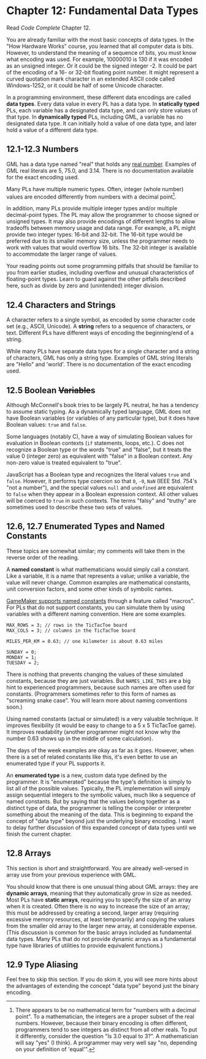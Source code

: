 # Chapter 12: Fundamental Data Types

Read *Code Complete* Chapter 12.

You are already familiar with the most basic concepts of data types. In the "How Hardware Works" course, you learned that all computer data is bits. However, to understand the meaning of a sequence of bits, you must know what encoding was used. For example, 10000010 is 130 if it was encoded as an unsigned integer. Or it could be the signed integer -2. It could be part of the encoding of a 16- or 32-bit floating point number. It might represent a curved quotation mark character in an extended ASCII code called Windows-1252, or it could be half of some Unicode character.

In a programming environment, these different data encodings are called **data types**. Every data value in every PL has a data type. In **statically typed** PLs, each variable has a designated data type, and can only store values of that type. In **dynamically typed** PLs, including GML, a variable has no designated data type. It can initially hold a value of one data type, and later hold a value of a different data type.

## 12.1-12.3 Numbers

GML has a data type named "real" that holds any [real number](http://simple.wikipedia.org/wiki/Real_number). Examples of GML real literals are 5, 75.0, and 3.14. There is no documentation available for the exact encoding used.

Many PLs have multiple numeric types. Often, integer (whole number) values are encoded differently from numbers with a decimal point[^*].

In addition, many PLs provide multiple integer types and/or multiple decimal-point types. The PL may allow the programmer to choose signed or unsigned types. It may also provide encodings of different lengths to allow tradeoffs between memory usage and data range. For example, a PL might provide two integer types: 16-bit and 32-bit. The 16-bit type would be preferred due to its smaller memory size, unless the programmer needs to work with values that would overflow 16 bits. The 32-bit integer is available to accommodate the larger range of values.

Your reading points out some programming pitfalls that should be familiar to you from earlier studies, including overflow and unusual characteristics of floating-point types. Learn to guard against the other pitfalls described here, such as divide by zero and (unintended) integer division.

## 12.4 Characters and Strings

A character refers to a single symbol, as encoded by some character code set (e.g., ASCII, Unicode). A **string** refers to a sequence of characters, or text. Different PLs have different ways of encoding the beginning/end of a string.

While many PLs have separate data types for a single character and a string of characters, GML has only a string type. Examples of GML string literals are "Hello" and 'world'. There is no documentation of the exact encoding used.

## 12.5 Boolean ~~Variable~~s

Although McConnell's book tries to be largely PL neutral, he has a tendency to assume static typing. As a dynamically typed language, GML does not have Boolean variables (or variables of any particular type), but it does have Boolean values: `true` and `false`.

Some languages (notably C), have a way of simulating Boolean values for evaluation in Boolean contexts (`if` statements, loops, etc.). C does not recognize a Boolean type or the words "true" and "false", but it treats the value 0 (integer zero) as equivalent with "false" in a Boolean context. Any non-zero value is treated equivalent to "true".

JavaScript has a Boolean type and recognizes the literal values `true` and `false`. However, it performs type coercion so that `0`, `-0`, `NaN` (IEEE Std. 754's "not a number"), and the special values `null`  and `undefined` are equivalent to `false` when they appear in a Boolean expression context. All other values will be coerced to `true` in such contexts. The terms "falsy" and "truthy" are sometimes used to describe these two sets of values.

## 12.6, 12.7 Enumerated Types and Named Constants

These topics are somewhat similar; my comments will take them in the reverse order of the reading.

A **named constant** is what mathematicians would simply call a constant. Like a variable, it is a name that represents a value; unlike a variable, the value will never change. Common examples are mathematical constants, unit conversion factors, and some other kinds of symbolic names.

[GameMaker supports named constants](http://docs.yoyogames.com/source/dadiospice/001_advanced%20use/010_macros.html) through a feature called "macros". For PLs that do not support constants, you can simulate them by using variables with a different naming convention. Here are some examples.

```
MAX_ROWS = 3; // rows in the TicTacToe board
MAX_COLS = 3; // columns in the TicTacToe board

MILES_PER_KM = 0.63; // one kilometer is about 0.63 miles

SUNDAY = 0;
MONDAY = 1;
TUESDAY = 2;
```

There is nothing that prevents changing the values of these simulated constants, because they are just variables. But `NAMES_LIKE_THIS` are a big hint to experienced programmers, because such names are often used for constants. (Programmers sometimes refer to this form of names as "screaming snake case". You will learn more about naming conventions soon.)

Using named constants (actual or simulated) is a very valuable technique. It improves flexibility (it would be easy to change to a 5 x 5 TicTacToe game). It improves readability (another programmer might not know why the number 0.63 shows up in the middle of some calculation).

The days of the week examples are okay as far as it goes. However, when there is a set of related constants like this, it's even better to use an enumerated type if your PL supports it.

An **enumerated type** is a new, custom data type defined by the programmer. It is "enumerated" because the type's definition is simply to list all of the possible values. Typically, the PL implementation will simply assign sequential integers to the symbolic values, much like a sequence of named constants. But by saying that the values belong together as a distinct type of data, the programmer is telling the compiler or interpreter something about the meaning of the data. This is beginning to expand the concept of "data type" beyond just the underlying binary encoding. I want to delay further discussion of this expanded concept of data types until we finish the current chapter.

## 12.8 Arrays

This section is short and straightforward. You are already well-versed in array use from your previous experience with GML.

You should know that there is one unusual thing about GML arrays: they are **dynamic arrays**, meaning that they automatically grow in size as needed. Most PLs have **static arrays**, requiring you to specify the size of an array when it is created. Often there is no way to increase the size of an array; this must be addressed by creating a second, larger array (requiring excessive memory resources, at least temporarily) and copying the values from the smaller old array to the larger new array, at considerable expense. (This discussion is common for the basic arrays included as fundamental data types. Many PLs that do not provide dynamic arrays as a fundamental type have libraries of utilities to provide equivalent functions.)

## 12.9 Type Aliasing

Feel free to skip this section. If you do skim it, you will see more hints about the advantages of extending the concept "data type" beyond just the binary encoding.

[^*]: There appears to be no mathematical term for "numbers with a decimal point". To a mathematician, the integers are a proper subset of the real numbers. However, because their binary encoding is often different, programmers tend to see integers as distinct from all other reals. To put it differently, consider the question "Is 3.0 equal to 3?". A mathematician will say "yes" (I think). A programmer may very well say "no, depending on your definition of 'equal'".